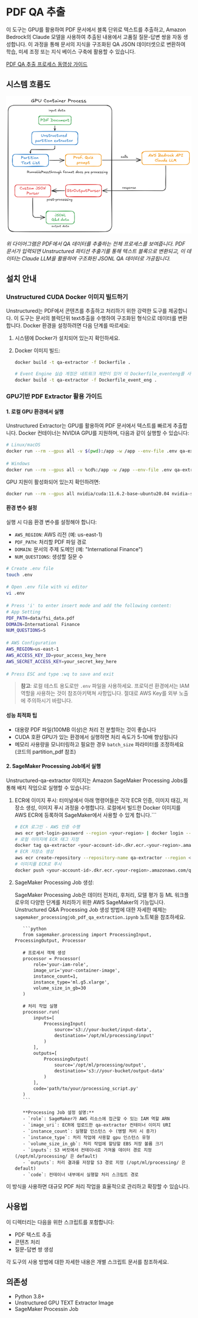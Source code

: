 # PDF QA 추출

이 도구는 GPU를 활용하여 PDF 문서에서 블록 단위로 텍스트를 추출하고, Amazon Bedrock의 Claude 모델을 사용하여 추출된 내용에서 고품질 질문-답변 쌍을 자동 생성합니다. 이 과정을 통해 문서의 지식을 구조화된 QA JSON 데이터셋으로 변환하여 학습, 미세 조정 또는 지식 베이스 구축에 활용할 수 있습니다.



[PDF QA 추출 프로세스 동영상 가이드](https://assets.fsi.kr/videos/qna-extract.mp4)


## 시스템 흐름도

![GPU Container Process](../assets/images/flow.png)

*위 다이어그램은 PDF에서 QA 데이터를 추출하는 전체 프로세스를 보여줍니다. PDF 문서가 입력되면 Unstructured 파티션 추출기를 통해 텍스트 블록으로 변환되고, 이 데이터는 Claude LLM을 활용하여 구조화된 JSONL QA 데이터로 가공됩니다.*

## 설치 안내

### Unstructured CUDA Docker 이미지 빌드하기

Unstructured는 PDF에서 콘텐츠를 추출하고 처리하기 위한 강력한 도구를 제공합니다. 이 도구는 문서의 블럭단위 text추출을 수행하여 구조화된 형식으로 데이터를 변환합니다. Docker 환경을 설정하려면 다음 단계를 따르세요:

1. 시스템에 Docker가 설치되어 있는지 확인하세요.

2. Docker 이미지 빌드:
     ```bash
     docker build -t qa-extractor -f Dockerfile .
     ```

     ```bash
     # Event Engine 실습 계정은 네트워크 제한이 있어 이 Dockerfile_eventeng를 사용해야 합니다.
     docker build -t qa-extractor -f Dockerfile_event_eng .     
     ```


### GPU기반 PDF Extractor 활용 가이드

#### 1. 로컬 GPU 환경에서 실행

Unstructured Extractor는 GPU를 활용하여 PDF 문서에서 텍스트를 빠르게 추출합니다. Docker 컨테이너는 NVIDIA GPU를 지원하며, 다음과 같이 실행할 수 있습니다:

```bash
# Linux/macOS
docker run --rm --gpus all -v $(pwd):/app -w /app --env-file .env qa-extractor python processing_local.py

# Windows
docker run --rm --gpus all -v %cd%:/app -w /app --env-file .env qa-extractor python processing_local.py
```

GPU 지원이 활성화되어 있는지 확인하려면:
```bash
docker run --rm --gpus all nvidia/cuda:11.6.2-base-ubuntu20.04 nvidia-smi
```

#### 환경 변수 설정

실행 시 다음 환경 변수를 설정해야 합니다:
- `AWS_REGION`: AWS 리전 (예: us-east-1)
- `PDF_PATH`: 처리할 PDF 파일 경로
- `DOMAIN`: 문서의 주제 도메인 (예: "International Finance")
- `NUM_QUESTIONS`: 생성할 질문 수

```bash
# Create .env file
touch .env

# Open .env file with vi editor
vi .env

# Press 'i' to enter insert mode and add the following content:
# App Setting
PDF_PATH=data/fsi_data.pdf
DOMAIN=International Finance
NUM_QUESTIONS=5

# AWS Configuration 
AWS_REGION=us-east-1
AWS_ACCESS_KEY_ID=your_access_key_here
AWS_SECRET_ACCESS_KEY=your_secret_key_here

# Press ESC and type :wq to save and exit
```

> **참고**: 로컬 테스트 용도로만 `.env` 파일을 사용하세요. 프로덕션 환경에서는 IAM 역할을 사용하는 것이 참조아키택쳐 사항입니다. 절대로 AWS Key를 외부 노출에 주의하시기 바랍니다.

#### 성능 최적화 팁

- 대용량 PDF 파일(100MB 이상)은 처리 전 분할하는 것이 좋습니다
- CUDA 호환 GPU가 있는 환경에서 실행하면 처리 속도가 5-10배 향상됩니다
- 메모리 사용량을 모니터링하고 필요한 경우 `batch_size` 파라미터를 조정하세요 (코드의 partition_pdf 참조)


#### 2. SageMaker Processing Job에서 실행 
Unstructured-qa-extractor 이미지는 Amazon SageMaker Processing Jobs를 통해 배치 작업으로 실행할 수 있습니다:

1. ECR에 이미지 푸시:
    터미널에서 아래 명령어들은 각각 ECR 인증, 이미지 태깅, 저장소 생성, 이미지 푸시 과정을 수행합니다. 로컬에서 빌드한 Docker 이미지를 AWS ECR에 등록하여 SageMaker에서 사용할 수 있게 합니다.```
     ```bash
     # ECR 로그인 - AWS 인증 수행
     aws ecr get-login-password --region <your-region> | docker login --username AWS --password-stdin <your-account-id>.dkr.ecr.<your-region>.amazonaws.com
     # 로컬 이미지에 ECR 태그 지정
     docker tag qa-extractor <your-account-id>.dkr.ecr.<your-region>.amazonaws.com/qa-extractor
     # ECR 저장소 생성
     aws ecr create-repository --repository-name qa-extractor --region <your-region>
     # 이미지를 ECR로 푸시
     docker push <your-account-id>.dkr.ecr.<your-region>.amazonaws.com/qa-extractor
     ```



2. SageMaker Processing Job 생성:

     SageMaker Processing Job은 데이터 전처리, 후처리, 모델 평가 등 ML 워크플로우의 다양한 단계를 처리하기 위한 AWS SageMaker의 기능입니다.
     Unstructured Q&A Processing Job 생성 방법에 대한 자세한 예제는 `sagemaker_processingjob_pdf_qa_extraction.ipynb` 노트북을 참조하세요. 
     

          ```python
          from sagemaker.processing import ProcessingInput, ProcessingOutput, Processor

          # 프로세서 객체 생성
          processor = Processor(
              role='your-iam-role',
              image_uri='your-container-image',
              instance_count=1,
              instance_type='ml.g5.xlarge',
              volume_size_in_gb=30
          )

          # 처리 작업 실행
          processor.run(
              inputs=[
                  ProcessingInput(
                      source='s3://your-bucket/input-data',
                      destination='/opt/ml/processing/input'
                  )
              ],
              outputs=[
                  ProcessingOutput(
                      source='/opt/ml/processing/output',
                      destination='s3://your-bucket/output-data'
                  )
              ],
              code='path/to/your/processing_script.py'
          )
          ```
          
          **Processing Job 설정 설명:**
          - `role`: SageMaker가 AWS 리소스에 접근할 수 있는 IAM 역할 ARN
          - `image_uri`: ECR에 업로드한 qa-extractor 컨테이너 이미지 URI
          - `instance_count`: 실행할 인스턴스 수 (병렬 처리 시 증가)
          - `instance_type`: 처리 작업에 사용할 gpu 인스턴스 유형 
          - `volume_size_in_gb`: 처리 작업에 할당할 EBS 저장 볼륨 크기
          - `inputs`: S3 버킷에서 컨테이너로 가져올 데이터 경로 지정 (/opt/ml/processing/ 은 default)
          - `outputs`: 처리 결과를 저장할 S3 경로 지정 (/opt/ml/processing/ 은 default)
          - `code`: 컨테이너 내부에서 실행할 처리 스크립트 경로
          
          
이 방식을 사용하면 대규모 PDF 처리 작업을 효율적으로 관리하고 확장할 수 있습니다.

## 사용법

이 디렉터리는 다음을 위한 스크립트를 포함합니다:
- PDF 텍스트 추출
- 콘텐츠 처리
- 질문-답변 쌍 생성

각 도구의 사용 방법에 대한 자세한 내용은 개별 스크립트 문서를 참조하세요.

## 의존성

- Python 3.8+
- Unstructured GPU TEXT Extractor Image 
- SageMaker Processin Job